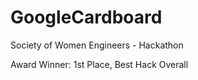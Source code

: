 # GoogleCardboard
Society of Women Engineers - Hackathon

Award Winner: 1st Place, Best Hack Overall

